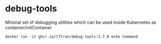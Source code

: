 # debug-tools
Minimal set of debugging utilities which can be used inside Kubernetes as container/initContainer

	docker run -it ghcr.io/t7tran/debug-tools:1.7.0 echo Command
